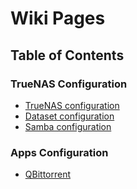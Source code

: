 # Wiki Pages

## Table of Contents

### TrueNAS Configuration
* [TrueNAS configuration](./truenas-config)
* [Dataset configuration](./dataset-config)
* [Samba configuration](./samba)

### Apps Configuration
* [QBittorrent](./qbittorrent)